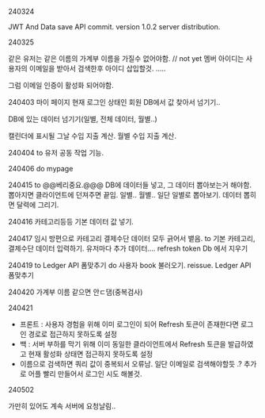 240324 

JWT And Data save API commit.
version 1.0.2 server distribution.


240325

같은 유저는 같은 이름의 가계부 이름을 가질수 없어야함. // not yet
멤버 아이디는 사용자의 이메일을 받아서 검색한후 아이디 삽입할것. .....

그럼 이메일 인증이 활성화 되어야함.

240403
마이 페이지 현재 로그인 상태인 회원 DB에서 값 찾아서 넘기기..

DB에 있는 데이터 넘기기(일별, 전체 데이터, 월별..)

캘린더에 표시될 그날 수입 지출 계산.
월별 수입 지출 계산.

240404
to
유저 공동 작업 기능.

240406
do
mypage

240415
to
@@베리중요.@@@
DB에 데이터들 넣고, 그 데이터 뽑아보는거 해야함.
뽑아지면 클라이언트에 던져주면 끝임.
일별.. 월별.. 일단 일별로 뽑아보기. 데이터 뽑히면 달력에 그리기.

240416
카테고리등등 기본 데이터 값 넣기.

240417
임시 방편으로 카테고리 결제수단 데이터 모두 긁어서 뱉음.
 to
기본 카테고리, 결제수단 데이터 입력하기.
유저마다 추가 데이터....
refresh token Db 에서 지우기 

240419
to
Ledger API 폼맞추기
do
사용자 book 불러오기. reissue. Ledger API 폼맞추기

240420
가계부 이름 같으면 안ㄷ댐(중복검사)

240421
- 프론트 : 사용자 경험을 위해 이미 로그인이 되어 Refresh 토큰이 존재한다면 로그인 경로로 접근하지 못하도록 설정
 - 백 : 서버 부하를 막기 위해 이미 동일한 클라이언트에서 Refresh 토큰을 발급하였고 현재 활성화 상태면 접근하지 못하도록 설정
 - 이름으로 검색하면 쿼리 값이 중복되서 오류남. 일단 이메일로 검색해야할듯 .? 추가로 어플 빨리 만들어서 로그인 시도 해볼것.


240502

가만히 있어도 계속 서버에 요청날림.. 